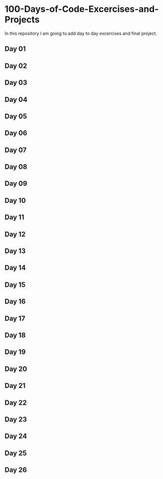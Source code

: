 # 100-Days-of-Code-Excercises-and-Projects
In this repository I  am going to add day to day excercises and final project.
## Day 01 
## Day 02
## Day 03
## Day 04
## Day 05
## Day 06
## Day 07
## Day 08
## Day 09
## Day 10
## Day 11
## Day 12
## Day 13
## Day 14
## Day 15
## Day 16
## Day 17
## Day 18
## Day 19
## Day 20
## Day 21
## Day 22
## Day 23
## Day 24
## Day 25
## Day 26


